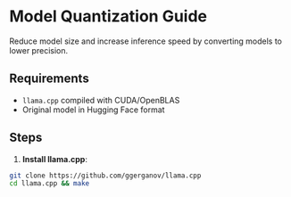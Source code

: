# Model Quantization Guide

Reduce model size and increase inference speed by converting models to lower precision.

## Requirements
- `llama.cpp` compiled with CUDA/OpenBLAS
- Original model in Hugging Face format

## Steps

1. **Install llama.cpp**:
```bash
git clone https://github.com/ggerganov/llama.cpp
cd llama.cpp && make
